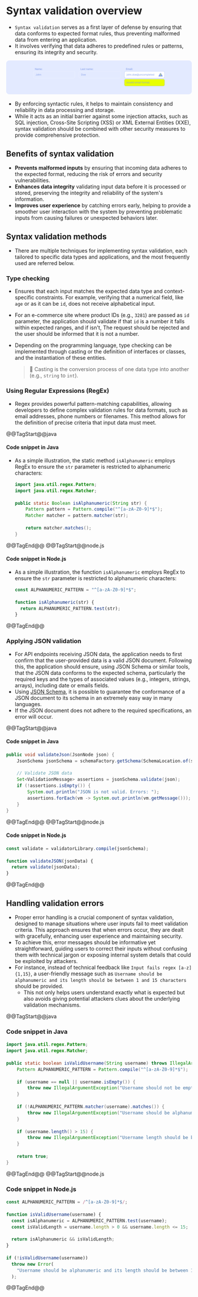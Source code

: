 # Syntax validation overview

* `Syntax validation` serves as a first layer of defense by ensuring that data conforms to expected format rules, thus preventing malformed data from entering an application.
* It involves verifying that data adheres to predefined rules or patterns, ensuring its integrity and security.

![Syntax validation sample][2]

* By enforcing syntactic rules, it helps to maintain consistency and reliability in data processing and storage.
* While it acts as an initial barrier against some injection attacks, such as SQL injection, Cross-Site Scripting (XSS) or XML External Entities (XXE), syntax validation should be combined with other security measures to provide comprehensive protection.

## Benefits of syntax validation

* **Prevents malformed inputs** by ensuring that incoming data adheres to the expected format, reducing the risk of errors and security vulnerabilities.
* **Enhances data integrity** validating input data before it is processed or stored, preserving the integrity and reliability of the system's information.
* **Improves user experience** by catching errors early, helping to provide a smoother user interaction with the system by preventing problematic inputs from causing failures or unexpected behaviors later.

## Syntax validation methods

* There are multiple techniques for implementing syntax validation, each tailored to specific data types and applications, and the most frequently used are referred below.

### Type checking

* Ensures that each input matches the expected data type and context-specific constraints. For example, verifying that a numerical field, like `age` or as it can be `id`, does not receive alphabetical input.
* For an e-commerce site where product IDs (e.g., `3281`) are passed as `id` parameter, the application should validate if that `id` is a number it falls within expected ranges, and if isn't, The request should be rejected and the user should be informed that it is not a number.
* Depending on the programming language, type checking can be implemented through casting or the definition of interfaces or classes, and the instantiation of these entities.

  > :older_man: Casting is the conversion process of one data type into another (e.g., `string` to `int`).

### Using Regular Expressions (RegEx)

* Regex provides powerful pattern-matching capabilities, allowing developers to define complex validation rules for data formats, such as email addresses, phone numbers or filenames. This method allows for the definition of precise criteria that input data must meet.

@@TagStart@@java

#### Code snippet in Java

* As a simple illustration, the static method `isAlphanumeric` employs RegEx to ensure the `str` parameter is restricted to alphanumeric characters:

  ```java
  import java.util.regex.Pattern;
  import java.util.regex.Matcher;
  
  public static Boolean isAlphanumeric(String str) {
      Pattern pattern = Pattern.compile("^[a-zA-Z0-9]*$");
      Matcher matcher = pattern.matcher(str);
  
      return matcher.matches();
  }
  ```

@@TagEnd@@
@@TagStart@@node.js

#### Code snippet in Node.js

* As a simple illustration, the function `isAlphanumeric` employs RegEx to ensure the `str` parameter is restricted to alphanumeric characters:

  ```javascript
  const ALPHANUMERIC_PATTERN = "^[a-zA-Z0-9]*$";

  function isAlphanumeric(str) {
    return ALPHANUMERIC_PATTERN.test(str);
  }
  ```

@@TagEnd@@

### Applying JSON validation

* For API endpoints receiving JSON data, the application needs to first confirm that the user-provided data is a valid JSON document. Following this, the application should ensure, using JSON Schema or similar tools, that the JSON data conforms to the expected schema, particularly the required keys and the types of associated values (e.g., integers, strings, arrays), including date or emails fields.
* Using [JSON Schema][1], it is possible to guarantee the conformance of a JSON document to its schema in an extremely easy way in many languages.
* If the JSON document does not adhere to the required specifications, an error will occur.

@@TagStart@@java

#### Code snippet in Java

  ```java
  public void validateJson(JsonNode json) {
      JsonSchema jsonSchema = schemaFactory.getSchema(SchemaLocation.of(schemaPath), config);

      // Validate JSON data
      Set<ValidationMessage> assertions = jsonSchema.validate(json);
      if (!assertions.isEmpty()) {
          System.out.println("JSON is not valid. Errors: ");
          assertions.forEach(vm -> System.out.println(vm.getMessage()));
      }
  }
  ```

@@TagEnd@@
@@TagStart@@node.js

#### Code snippet in Node.js

  ```javascript
  const validate = validatorLibrary.compile(jsonSchema);

  function validateJSON(jsonData) {
    return validate(jsonData);
  }
  ```

@@TagEnd@@

## Handling validation errors

* Proper error handling is a crucial component of syntax validation, designed to manage situations where user inputs fail to meet validation criteria. This approach ensures that when errors occur, they are dealt with gracefully, enhancing user experience and maintaining security.
* To achieve this, error messages should be informative yet straightforward, guiding users to correct their inputs without confusing them with technical jargon or exposing internal system details that could be exploited by attackers.
* For instance, instead of technical feedback like `Input fails regex [a-z]{1,15}`, a user-friendly message such as `Username should be alphanumeric and its length should be between 1 and 15 characters` should be provided.
  * This not only helps users understand exactly what is expected but also avoids giving potential attackers clues about the underlying validation mechanisms.

@@TagStart@@java

### Code snippet in Java

  ```java
  import java.util.regex.Pattern;
  import java.util.regex.Matcher;
  
  public static boolean isValidUsername(String username) throws IllegalArgumentException {
      Pattern ALPHANUMERIC_PATTERN = Pattern.compile("^[a-zA-Z0-9]*$");
  
      if (username == null || username.isEmpty()) {
          throw new IllegalArgumentException("Username should not be empty.");
      }
  
      if (!ALPHANUMERIC_PATTERN.matcher(username).matches()) {
          throw new IllegalArgumentException("Username should be alphanumeric.");
      }
  
      if (username.length() > 15) {
          throw new IllegalArgumentException("Username length should be between 1 and 15 characters.");
      }
  
      return true;
  }
  ```

@@TagEnd@@
@@TagStart@@node.js

### Code snippet in Node.js

  ```javascript
  const ALPHANUMERIC_PATTERN = /^[a-zA-Z0-9]*$/;

  function isValidUsername(username) {
    const isAlphanumeric = ALPHANUMERIC_PATTERN.test(username);
    const isValidLength = username.length > 0 && username.length <= 15;

    return isAlphanumeric && isValidLength;
  }

  if (!isValidUsername(username))
    throw new Error(
      "Username should be alphanumeric and its length should be between 1 and 15 characters"
    );
  ```

@@TagEnd@@

[1]: https://json-schema.org/
[2]: /static/images/syntax-validation-sample.png
